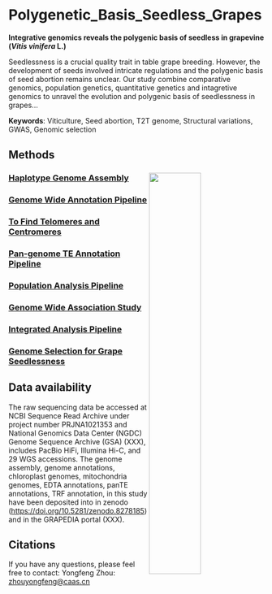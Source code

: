 Polygenetic_Basis_Seedless_Grapes
====================
**Integrative genomics reveals the polygenic basis of seedless in grapevine (*Vitis vinifera* L.)** 

Seedlessness is a crucial quality trait in table grape breeding. However, the development of seeds involved intricate regulations and the polygenic basis of seed abortion remains unclear. Our study combine comparative genomics, population genetics, quantitative genetics and intagretive genomics to unravel the evolution and polygenic basis of seedlessness in grapes...  

**Keywords**: Viticulture, Seed abortion, T2T genome, Structural variations, GWAS, Genomic selection

## Methods
### [Haplotype Genome Assembly](https://github.com/Immortal2333/Haplotype_Genome_Assembly) <img src="https://github.com/zhouyflab/Polygenetic_Basis_Seedless_Grapes/blob/main/grape.profile.jpg" align="right" width="45%">
### [Genome Wide Annotation Pipeline](https://github.com/unavailable-2374/Genome-Wide-Annotation-Pipeline) 
### [To Find Telomeres and Centromeres](https://github.com/Immortal2333/Telomeres_and_Centromeres)
### [Pan-genome TE Annotation Pipeline](https://github.com/unavailable-2374/TE_Detective-Annotation)
### [Population Analysis Pipeline](https://github.com/Immortal2333/Population_Analysis_Pipeline) 
### [Genome Wide Association Study](https://github.com/Immortal2333/Genome_Wide_Association_Study)
### [Integrated Analysis Pipeline](https://github.com/Immortal2333/Integrated_Analysis_Pipeline)
### [Genome Selection for Grape Seedlessness](https://github.com/Immortal2333/Genome_Selection_for_Grape_Seedlessness) 

## Data availability
The raw sequencing data be accessed at NCBI Sequence Read Archive under project number PRJNA1021353 and National Genomics Data Center (NGDC) Genome Sequence Archive (GSA) (XXX), includes PacBio HiFi, Illumina Hi-C, and 29 WGS accessions. The genome assembly, genome annotations, chloroplast genomes, mitochondria genomes, EDTA annotations, panTE annotations, TRF annotation,  in this study have been deposited into in zenodo (https://doi.org/10.5281/zenodo.8278185) and in the GRAPEDIA portal (XXX).

## Citations

If you have any questions, please feel free to contact: Yongfeng Zhou: zhouyongfeng@caas.cn
